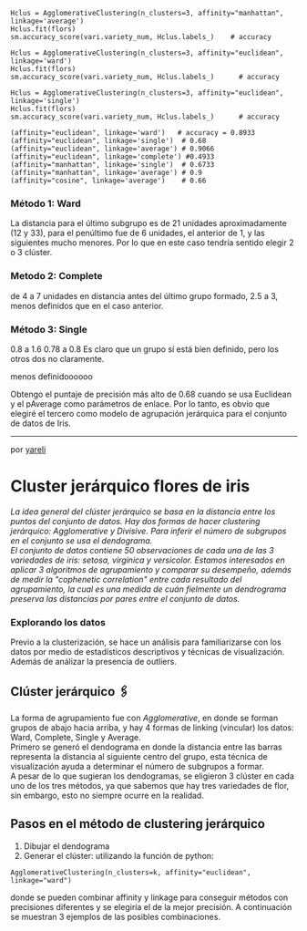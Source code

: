 
```
Hclus = AgglomerativeClustering(n_clusters=3, affinity="manhattan", linkage='average')
Hclus.fit(flors)
sm.accuracy_score(vari.variety_num, Hclus.labels_)    # accuracy

Hclus = AgglomerativeClustering(n_clusters=3, affinity="euclidean", linkage='ward')
Hclus.fit(flors)
sm.accuracy_score(vari.variety_num, Hclus.labels_)      # accuracy

Hclus = AgglomerativeClustering(n_clusters=3, affinity="euclidean", linkage='single')
Hclus.fit(flors)
sm.accuracy_score(vari.variety_num, Hclus.labels_)      # accuracy

(affinity="euclidean", linkage='ward')   # accuracy = 0.8933
(affinity="euclidean", linkage='single')  # 0.68
(affinity="euclidean", linkage='average') # 0.9066
(affinity="euclidean", linkage='complete') #0.4933
(affinity="manhattan", linkage='single')  # 0.6733
(affinity="manhattan", linkage='average') # 0.9
(affinity="cosine", linkage='average')    # 0.66
```



 
### Método 1: Ward
La distancia para el último subgrupo es de 21 unidades aproximadamente (12 y 33), para el penúltimo fue
de 6 unidades, el anterior de 1, y las siguientes mucho menores. Por lo que en este caso tendría 
sentido elegir 2 o 3 clúster.

### Metodo 2: Complete
de 4 a 7 unidades en distancia antes del último grupo formado, 2.5 a 3, menos definidos que en el caso anterior.

### Método 3: Single
0.8 a 1.6  0.78 a 0.8
Es claro que un grupo sí está bien definido, pero los otros dos no claramente.

menos definidoooooo

Obtengo el puntaje de precisión más alto de 0.68 cuando se usa Euclidean y el pAverage como parámetros de enlace. 
Por lo tanto, es obvio que elegiré el tercero como modelo de agrupación jerárquica para el conjunto de datos de Iris.




---
por [yareli](https://github.com/yarreli)



# Cluster jerárquico flores de iris

_La idea general del clúster jerárquico se basa en la distancia entre los puntos del conjunto de datos. 
Hay dos formas de hacer clustering jerárquico: Agglomerative y Divisive. Para inferir el número de subgrupos 
en el conjunto se usa el dendograma.<br>
El conjunto de datos contiene 50 observaciones de cada una de las 3 variedades de iris: setosa, 
virginica y versicolor. Estamos interesados en aplicar 3 algoritmos de agrupamiento y comparar su 
desempeño, además de medir la "cophenetic correlation" entre cada resultado del agrupamiento, la cual
es una medida de cuán fielmente un dendrograma preserva las distancias por pares entre el conjunto de datos._

### Explorando los datos
Previo a la clusterización, se hace un análisis para familiarizarse con los datos por medio de estadísticos
descriptivos y técnicas de visualización. Además de  análizar la presencia de outliers.

## Clúster jerárquico 🖇️
La forma de agrupamiento fue con *Agglomerative*, en donde se forman grupos de abajo hacia arriba, y
hay 4 formas de linking (vincular) los datos: Ward, Complete, Single y Average. <br>
Primero se generó el dendograma en donde la distancia entre las barras representa la distancia al 
siguiente centro del grupo, esta técnica de visualización ayuda a determinar el número de subgrupos
a formar. <br>
A pesar de lo que sugieran los dendogramas, se eligieron 3 clúster en cada uno de los tres métodos, ya
que sabemos que hay tres variedades de flor, sin embargo, esto no siempre ocurre en la realidad.

## Pasos en el método de clustering jerárquico
1. Dibujar el dendograma
2. Generar el clúster: utilizando la función de python:
```
AgglomerativeClustering(n_clusters=k, affinity="euclidean", linkage="ward")
```
donde se pueden combinar affinity y linkage para conseguir métodos con precisiones diferentes y se 
elegiría el de la mejor precisión. A continuación se muestran 3 ejemplos de las posibles combinaciones.
